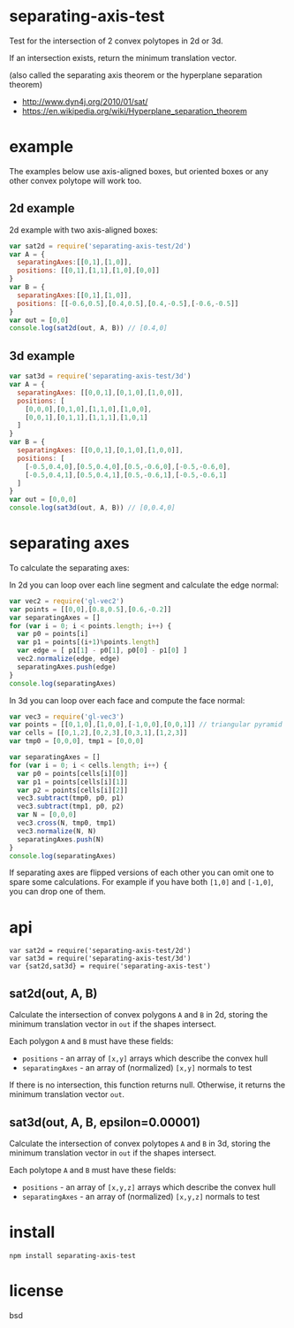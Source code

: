 # separating-axis-test

Test for the intersection of 2 convex polytopes in 2d or 3d.

If an intersection exists, return the minimum translation vector.

(also called the separating axis theorem or the hyperplane separation theorem)

* http://www.dyn4j.org/2010/01/sat/
* https://en.wikipedia.org/wiki/Hyperplane_separation_theorem

# example

The examples below use axis-aligned boxes, but oriented boxes or any other
convex polytope will work too.

## 2d example

2d example with two axis-aligned boxes:

``` js
var sat2d = require('separating-axis-test/2d')
var A = {
  separatingAxes:[[0,1],[1,0]],
  positions: [[0,1],[1,1],[1,0],[0,0]]
}
var B = {
  separatingAxes:[[0,1],[1,0]],
  positions: [[-0.6,0.5],[0.4,0.5],[0.4,-0.5],[-0.6,-0.5]]
}
var out = [0,0]
console.log(sat2d(out, A, B)) // [0.4,0]
```

## 3d example

``` js
var sat3d = require('separating-axis-test/3d')
var A = {
  separatingAxes: [[0,0,1],[0,1,0],[1,0,0]],
  positions: [
    [0,0,0],[0,1,0],[1,1,0],[1,0,0],
    [0,0,1],[0,1,1],[1,1,1],[1,0,1]
  ]
}
var B = {
  separatingAxes: [[0,0,1],[0,1,0],[1,0,0]],
  positions: [
    [-0.5,0.4,0],[0.5,0.4,0],[0.5,-0.6,0],[-0.5,-0.6,0],
    [-0.5,0.4,1],[0.5,0.4,1],[0.5,-0.6,1],[-0.5,-0.6,1]
  ]
}
var out = [0,0,0]
console.log(sat3d(out, A, B)) // [0,0.4,0]
```

# separating axes

To calculate the separating axes:

In 2d you can loop over each line segment and calculate the edge normal:

``` js
var vec2 = require('gl-vec2')
var points = [[0,0],[0.8,0.5],[0.6,-0.2]]
var separatingAxes = []
for (var i = 0; i < points.length; i++) {
  var p0 = points[i]
  var p1 = points[(i+1)%points.length]
  var edge = [ p1[1] - p0[1], p0[0] - p1[0] ]
  vec2.normalize(edge, edge)
  separatingAxes.push(edge)
}
console.log(separatingAxes)
```

In 3d you can loop over each face and compute the face normal:

``` js
var vec3 = require('gl-vec3')
var points = [[0,1,0],[1,0,0],[-1,0,0],[0,0,1]] // triangular pyramid
var cells = [[0,1,2],[0,2,3],[0,3,1],[1,2,3]]
var tmp0 = [0,0,0], tmp1 = [0,0,0]

var separatingAxes = []
for (var i = 0; i < cells.length; i++) {
  var p0 = points[cells[i][0]]
  var p1 = points[cells[i][1]]
  var p2 = points[cells[i][2]]
  vec3.subtract(tmp0, p0, p1)
  vec3.subtract(tmp1, p0, p2)
  var N = [0,0,0]
  vec3.cross(N, tmp0, tmp1)
  vec3.normalize(N, N)
  separatingAxes.push(N)
}
console.log(separatingAxes)
```

If separating axes are flipped versions of each other you can omit one to spare
some calculations. For example if you have both `[1,0]` and `[-1,0]`, you can
drop one of them.

# api

```
var sat2d = require('separating-axis-test/2d')
var sat3d = require('separating-axis-test/3d')
var {sat2d,sat3d} = require('separating-axis-test')
```

## sat2d(out, A, B)

Calculate the intersection of convex polygons `A` and `B` in 2d, storing the
minimum translation vector in `out` if the shapes intersect.

Each polygon `A` and `B` must have these fields:

* `positions` - an array of `[x,y]` arrays which describe the convex hull
* `separatingAxes` - an array of (normalized) `[x,y]` normals to test

If there is no intersection, this function returns null.
Otherwise, it returns the minimum translation vector `out`.

## sat3d(out, A, B, epsilon=0.00001)

Calculate the intersection of convex polytopes `A` and `B` in 3d, storing the
minimum translation vector in `out` if the shapes intersect.

Each polytope `A` and `B` must have these fields:

* `positions` - an array of `[x,y,z]` arrays which describe the convex hull
* `separatingAxes` - an array of (normalized) `[x,y,z]` normals to test

# install

```
npm install separating-axis-test
```

# license

bsd

